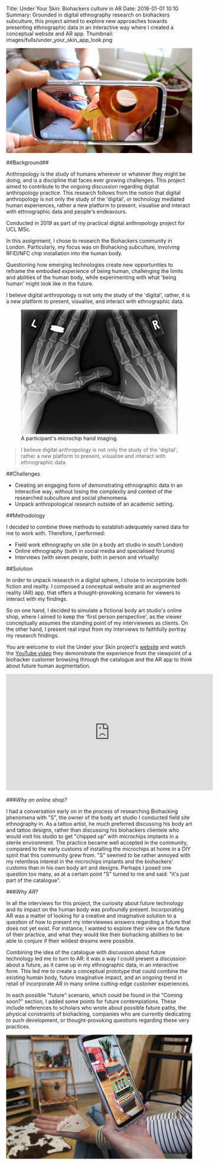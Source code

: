 Title: Under Your Skin: Biohackers culture in AR
Date: 2018-01-01 10:10
Summary: Grounded in digital ethnography research on biohackers subculture, this project aimed to explore new approaches towards presenting ethnographic data in an interactive way where I created a conceptual website and AR app.
Thumbnail: images/fulls/under_your_skin_app_look.png

<img class="image fit" src="images/fulls/under_your_skin_app_look.png">


##Background##

Anthropology is the study of humans wherever or whatever they might be doing, and is a discipline that faces ever growing challenges. This project aimed to contribute to the ongoing discussion regarding digital anthropology practice. This research follows from the notion that digital anthropology is not only the study of the 'digital', or technology mediated human experiences, rather a new platform to present, visualise and interact with ethnographic data and people's endeavours.

Conducted in 2019 as part of my practical digital anthropology project for UCL MSc.


In this assignment, I chose to research the Biohackers community in London. Particularly, my focus was on Biohacking subculture, involving RFID/NFC chip installation into the human body.

Questioning how emerging technologies create new opportunities to reframe the embodied experience of being human, challenging the limits and abilities of the human body, while experimenting with what 'being human' might look like in the future.

I believe digital anthropology is not only the study of the 'digital', rather, it is a new platform to present, visualise, and interact with ethnographic data.



<figure>
  <img class="fit image" src="images/fulls/chip_hands_rendgen.jpg" />
  <figcaption> A participant's microchip hand imaging.</figcaption>
</figure>


> I believe digital anthropology is not only the study of the 'digital', rather a new platform to present, visualise and interact with ethnographic data.

##Challenges


* Creating an engaging form of demonstrating ethnographic data in an interactive way, without losing the complexity and context of the researched subculture and social phenomena.
* Unpack anthropological research outside of an academic setting.


##Methodology

I decided to combine three methods to establish adequately varied data for me to work with. Therefore, I performed:

* Field work ethnography on site (in a body art studio in south London)
* Online ethnography (both in social media and specialised forums)
* Interviews (with seven people, both in person and virtually)


##Solution


In order to unpack research in a digital sphere, I chose to incorporate both fiction and reality. I composed a conceptual website and an augmented reality (AR) app, that offers a thought-provoking scenario for viewers to interact with my findings.

So on one hand, I decided to simulate a fictional body art studio's online shop, where I aimed to keep the 'first person perspective', as the viewer conceptually assumes the standing point of my interviewees as clients. On the other hand, I present real input from my interviews to faithfully portray my research findings.

You are welcome to visit the Under your Skin project's [website](https://meyvain.wixsite.com/underyourskin) and watch the [YouTube video](https://www.youtube.com/watch?v=6Xh1R7xtPp8) they demonstrate the experience from the viewpoint of a biohacker customer browsing through the catalogue and the AR app to think about future human augmentation.



<div class="videoWrapper">
  <iframe width="560" height="315" src="https://www.youtube.com/embed/6Xh1R7xtPp8" frameborder="0" allow="accelerometer; autoplay; encrypted-media; gyroscope; picture-in-picture" allowfullscreen></iframe>
</div>

###*Why an online shop?*

I had a conversation early on in the process of researching Biohacking phenomena with "S", the owner of the body art studio I conducted field site ethnography in. As a tattoo artist, he much preferred discussing his body art and tattoo designs, rather than discussing his biohackers clientele who would visit his studio to get "chipped up" with microchips implants in a sterile environment. The practice became well accepted in the community, compared to the early customs of installing the microchips at home in a DIY spirit that this community grew from. "S" seemed to be rather annoyed with my relentless interest in the microchips implants and the biohackers’ customs than in his own body art and designs. Perhaps I posed one question too many, as at a certain point "S" turned to me and said: "it's just part of the catalogue".


###*Why AR?*

In all the interviews for this project, the curiosity about future technology and its impact on the human body was profoundly present. Incorporating AR was a matter of looking for a creative and imaginative solution to a question of how to present my interviewees answers regarding a future that does not yet exist. For instance, I wanted to explore their view on the future of their practice, and what they would like their biohacking abilities to be able to conjure if their wildest dreams were possible.

Combining the idea of the catalogue with discussion about future technology led me to turn to AR: it was a way I could present a discussion about a future, as it came up in my ethnographic data, in an interactive form. This led me to create a conceptual prototype that could combine the existing human body, future imaginative impact, and an ongoing trend in retail of incorporate AR in many online cutting-edge customer experiences.


In each possible "future" scenario, which could be found in the "Coming soon?" section, I added some points for future contemplations. These include references to scholars who wrote about possible future paths, the physical constraints of biohacking, companies who are currently dedicating to such development, or thought-provoking questions regarding these very practices.


<img class="image fit" src="images/fulls/biokackers_practical.JPG">
